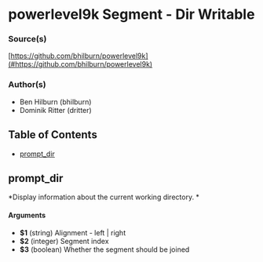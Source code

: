 # powerlevel9k Segment - Dir Writable


### Source(s)

[https://github.com/bhilburn/powerlevel9k](#https://github.com/bhilburn/powerlevel9k)


### Author(s)

- Ben Hilburn (bhilburn)
- Dominik Ritter (dritter)


## Table of Contents

- [prompt_dir](#prompt_dir)

## prompt_dir
*Display information about the current working directory. *

#### Arguments

- **$1** (string) Alignment - left | right
- **$2** (integer) Segment index
- **$3** (boolean) Whether the segment should be joined


